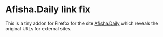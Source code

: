 # Afisha.Daily link fix

This is a tiny addon for Firefox for the site [Afisha.Daily](https://daily.afisha.ru) which reveals the original URLs for external sites.
